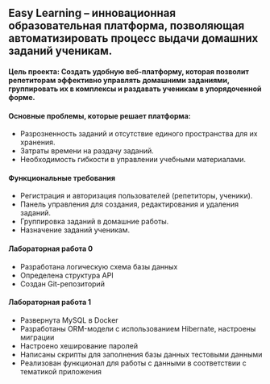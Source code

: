 ## Easy Learning – инновационная образовательная платформа, позволяющая автоматизировать процесс выдачи домашних заданий ученикам.
#### Цель проекта: Создать удобную веб-платформу, которая позволит репетиторам эффективно управлять домашними заданиями, группировать их в комплексы и раздавать ученикам в упорядоченной форме. 

#### Основные проблемы, которые решает платформа:
- Разрозненность заданий и отсутствие единого пространства для их хранения.
- Затраты времени на раздачу заданий.
- Необходимость гибкости в управлении учебными материалами.

#### Функциональные требования
- Регистрация и авторизация пользователей (репетиторы, ученики).
- Панель управления для создания, редактирования и удаления заданий.
- Группировка заданий в домашние работы.
- Назначение заданий ученикам.

#### Лабораторная работа 0 
- Разработана логическую схема базы данных
- Определена структура API
- Создан Git-репозиторий
  
#### Лабораторная работа 1
- Развернута MySQL в Docker
- Разработаны ORM-модели с использованием Hibernate, настроены миграции
- Настроено хеширование паролей
- Написаны скрипты для заполнения базы данных тестовыми данными
- Реализован функционал для работы с данными в соответствии с тематикой приложения
